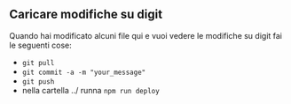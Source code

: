 ## Caricare modifiche su digit

Quando hai modificato alcuni file qui e vuoi vedere le modifiche su digit fai le seguenti cose:
* ```git pull```
* ```git commit -a -m "your_message"```
* ```git push```
* nella cartella ../ runna ```npm run deploy```
